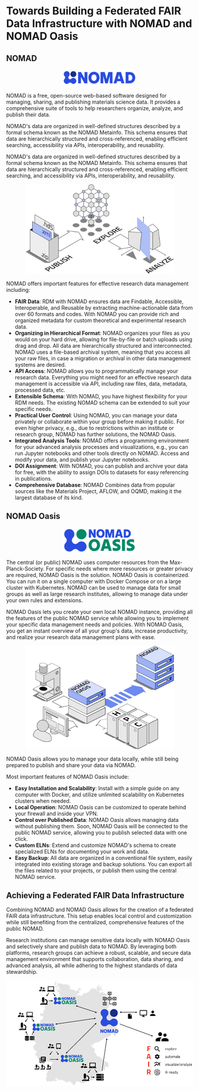 # Towards Building a Federated FAIR Data Infrastructure with NOMAD and NOMAD Oasis


## NOMAD

<div style="text-align: center;">
    <img src="images/nomad_logo_horizontal.png" alt="NOMAD LOGO" width="200">
</div>

NOMAD is a free, open-source web-based software designed for managing, sharing, and publishing materials science data. It provides a comprehensive suite of tools to help researchers organize, analyze, and publish their data.

NOMAD's data are organized in well-defined structures described by a formal schema known as the NOMAD Metainfo. This schema ensures that data are hierarchically structured and cross-referenced, enabling efficient searching, accessibility via APIs, interoperability, and reusability.

NOMAD's data are organized in well-defined structures described by a formal schema known as the NOMAD Metainfo. This schema ensures that data are hierarchically structured and cross-referenced, enabling efficient searching, and accessibility via APIs, interoperability, and reusability.

<div style="text-align: center;">
    <img src="images/nomad_overview.png" alt="NOMAD Overview" width="400">
</div>

NOMAD offers important features for effective research data management including:


- **FAIR Data**: RDM with NOMAD ensures data are Findable, Accessible, Interoperable, and Reusable by extracting machine-actionable data from over 60 formats and codes. With NOMAD you can provide rich and organized metadata for custom theoretical and experimental research data. 
- **Organizing in Hierarchical Format**: NOMAD organizes your files as you would on your hard drive, allowing for file-by-file or batch uploads using drag and drop. All data are hierarchically structured and interconnected. NOMAD uses a file-based archival system, meaning that you access all your raw files, in case a migration or archival in other data management systems are desired.
- **API Access**: NOMAD allows you to programmatically manage your research data. Everything you might need for an effective research data management is accessible via API, including raw files, data, metadata, processed data, etc.
- **Extensible Schema**: With NOMAD, you have highest flexibility for your RDM needs. The existing NOMAD schema can be extended to suit your specific needs.
- **Practical User Control**: Using NOMAD, you can manage your data privately or collaborate within your group before making it public. For even higher privacy, e.g., due to restrictions within an institute or research group, NOMAD has further solutions, the NOMAD Oasis.  
- **Integrated Analysis Tools**: NOMAD offers a programming environment for your advanced analysis processes and visualizations, e.g., you can run Jupyter notebooks and other tools directly on NOMAD. Access and modify your data, and publish your Jupyter notebooks.
- **DOI Assignment**: With NOMAD, you can publish and archive your data for free, with the ability to assign DOIs to datasets for easy referencing in publications.
- **Comprehensive Database**: NOMAD Combines data from popular sources like the Materials Project, AFLOW, and OQMD, making it the largest database of its kind.





## NOMAD Oasis

<div style="text-align: center;">
    <img src="images/oasis_logo_horizontal.png" alt="NOMAD Oasis LOGO" width="200">
</div>


The central (or public) NOMAD uses computer resources from the Max-Planck-Society. For specific needs where more resources or greater privacy are required, NOMAD Oasis is the solution. NOMAD Oasis is containerized. You can run it on a single computer with Docker Compose or on a large cluster with Kubernetes. NOMAD can be used to manage data for small groups as well as large research institutes, allowing to manage data under your own rules and extensions.


NOMAD Oasis lets you create your own local NOMAD instance, providing all the features of the public NOMAD service while allowing you to implement your specific data management needs and policies. With NOMAD Oasis, you get an instant overview of all your group's data, increase productivity, and realize your research data management plans with ease.

<div style="text-align: center;">
    <img src="images/oasis_overview.png" alt="NOMAD Oasis Overview" width="400">
</div>

NOMAD Oasis allows you to manage your data locally, while still being prepared to publish and share your data via NOMAD.

Most important features of NOMAD Oasis include:

- **Easy Installation and Scalability**: Install with a simple guide on any computer with Docker, and utilize unlimited scalability on Kubernetes clusters when needed.
- **Local Operation**: NOMAD Oasis can be customized to operate behind your firewall and inside your VPN.
- **Control over Published Data**: NOMAD Oasis allows managing data without publishing them. Soon, NOMAD Oasis will be connected to the public NOMAD service, allowing you to publish selected data with one click.
- **Custom ELNs**: Extend and customize NOMAD's schema to create specialized ELNs for documenting your work and data.
- **Easy Backup**: All data are organized in a conventional file system, easily integrated into existing storage and backup solutions. You can export all the files related to your projects, or publish them using the central NOMAD service.



## Achieving a Federated FAIR Data Infrastructure

Combining NOMAD and NOMAD Oasis allows for the creation of a federated FAIR data infrastructure. This setup enables local control and customization while still benefiting from the centralized, comprehensive features of the public NOMAD.

Research institutions can manage sensitive data locally with NOMAD Oasis and selectively share and publish data to NOMAD. By leveraging both platforms, research groups can achieve a robust, scalable, and secure data management environment that supports collaboration, data sharing, and advanced analysis, all while adhering to the highest standards of data stewardship.

![Federated Data Infrastructure](images/federated_data_infrastructure.png)
